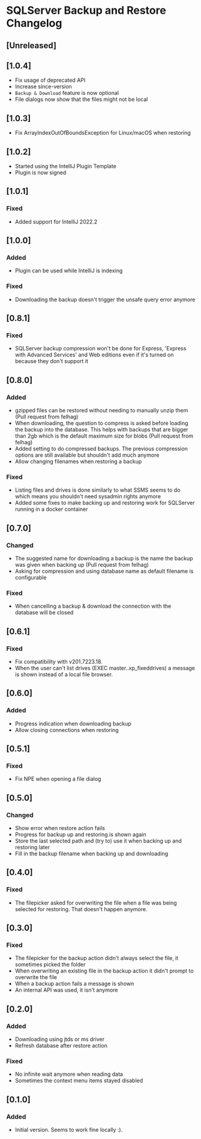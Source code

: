 # SQLServer Backup and Restore Changelog

## [Unreleased]

## [1.0.4]
- Fix usage of deprecated API
- Increase since-version
- `Backup & Download` feature is now optional
- File dialogs now show that the files might not be local

## [1.0.3]
- Fix ArrayIndexOutOfBoundsException for Linux/macOS when restoring

## [1.0.2]
- Started using the IntelliJ Plugin Template
- Plugin is now signed

## [1.0.1]
### Fixed
- Added support for IntelliJ 2022.2

## [1.0.0]
### Added
- Plugin can be used while IntelliJ is indexing


### Fixed
- Downloading the backup doesn't trigger the unsafe query error anymore

## [0.8.1]
### Fixed
- SQLServer backup compression won't be done for Express, 'Express with Advanced Services' and Web editions even if it's turned on because they don't support it

## [0.8.0]
### Added
- gzipped files can be restored without needing to manually unzip them (Pull request from felhag)
- When downloading, the question to compress is asked before loading the backup into the database. This helps with backups that are bigger than 2gb which is the default maximum size for blobs (Pull request from felhag)
- Added setting to do compressed backups. The previous compression options are still available but shouldn't add much anymore
- Allow changing filenames when restoring a backup


### Fixed
- Listing files and drives is done similarly to what SSMS seems to do which means you shouldn't need sysadmin rights anymore
- Added some fixes to make backing up and restoring work for SQLServer running in a docker container

## [0.7.0]
### Changed
- The suggested name for downloading a backup is the name the backup was given when backing up (Pull request from felhag)
- Asking for compression and using database name as default filename is configurable


### Fixed
- When cancelling a backup & download the connection with the database will be closed

## [0.6.1]
### Fixed
- Fix compatibility with v201.7223.18.
- When the user can't list drives (EXEC master..xp_fixeddrives) a message is shown instead of a local file browser.

## [0.6.0]
### Added
- Progress indication when downloading backup
- Allow closing connections when restoring

## [0.5.1]
### Fixed
- Fix NPE when opening a file dialog

## [0.5.0]
### Changed
- Show error when restore action fails
- Progress for backup up and restoring is shown again
- Store the last selected path and (try to) use it when backing up and restoring later
- Fill in the backup filename when backing up and downloading

## [0.4.0]
### Fixed
- The filepicker asked for overwriting the file when a file was being selected for restoring. That doesn't happen anymore.

## [0.3.0]
### Fixed
- The filepicker for the backup action didn't always select the file, it sometimes picked the folder
- When overwriting an existing file in the backup action it didn't prompt to overwrite the file
- When a backup action fails a message is shown
- An internal API was used, it isn't anymore

## [0.2.0]
### Added
- Downloading using jtds or ms driver
- Refresh database after restore action


### Fixed
- No infinite wait anymore when reading data
- Sometimes the context menu items stayed disabled

## [0.1.0]
### Added
- Initial version. Seems to work fine locally :).